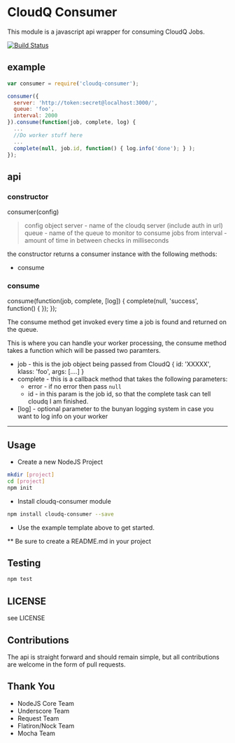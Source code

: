 # CloudQ Consumer

This module is a javascript api wrapper for consuming CloudQ Jobs.

[![Build Status](https://secure.travis-ci.org/twilson63/node-cloudq-consumer.png)](http://travis-ci.org/twilson63/node-cloudq-consumer)

## example

``` js
var consumer = require('cloudq-consumer');

consumer({
  server: 'http://token:secret@localhost:3000/',
  queue: 'foo',
  interval: 2000
}).consume(function(job, complete, log) {
  ...
  //Do worker stuff here
  ...
  complete(null, job.id, function() { log.info('done'); } );
});

```

## api

### constructor

consumer(config)

> config object
>   server - name of the cloudq server (include auth in url)
>   queue - name of the queue to monitor to consume jobs from
>   interval - amount of time in between checks in milliseconds

the constructor returns a consumer instance with the following methods:

* consume

### consume

consume(function(job, complete, [log]) {  complete(null, 'success', function() {
}); });

The consume method get invoked every time a job is found and returned on the queue.

This is where you can handle your worker processing, the consume method takes a function which will be passed two paramters.

  * job - this is the job object being passed from CloudQ
    {
      id: 'XXXXX',
      klass: 'foo',
      args: [....]
    }
  * complete - this is a callback method that takes the following parameters:
    - error - if no error then pass `null`
    - id - in this param is the job id, so that the complete task can tell cloudq I am finished.
  * [log] - optional parameter to the bunyan logging system in case you want to
log info on your worker


---

## Usage

* Create a new NodeJS Project

``` sh
mkdir [project]
cd [project]
npm init
```

* Install cloudq-consumer module

``` sh
npm install cloudq-consumer --save
```

* Use the example template above to get started.

** Be sure to create a README.md in your project

## Testing

``` sh
npm test
```

## LICENSE

see LICENSE

## Contributions

The api is straight forward and should remain simple, but all contributions are welcome in the form of pull requests.

## Thank You

* NodeJS Core Team
* Underscore Team
* Request Team
* Flatiron/Nock Team
* Mocha Team 
